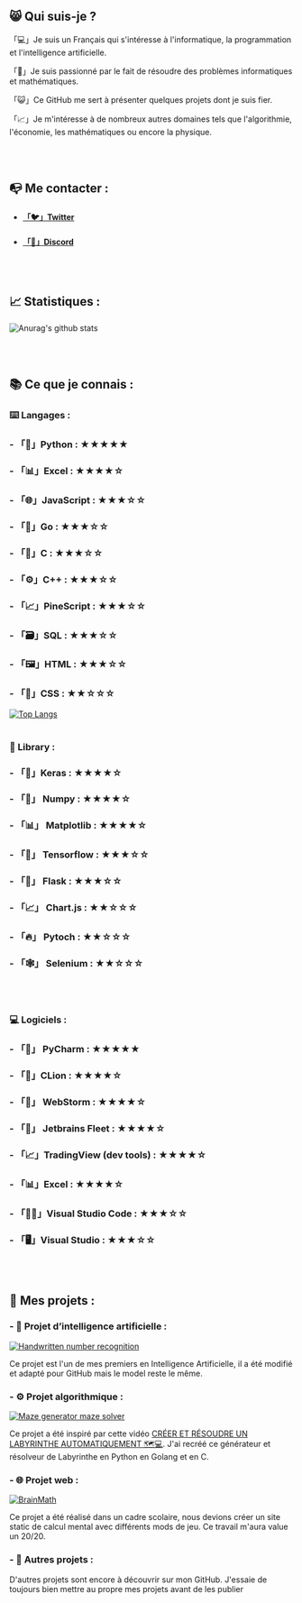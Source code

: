 
## 😸 Qui suis-je ?

「💻」Je suis un Français qui s'intéresse à l'informatique, la programmation et l'intelligence artificielle.

「🔎」Je suis passionné par le fait de résoudre des problèmes informatiques et mathématiques.

「😺」Ce GitHub me sert à présenter quelques projets dont je suis fier. 

「📈」Je m'intéresse à de nombreux autres domaines tels que l'algorithmie, l'économie, les mathématiques ou encore la physique.

<br><br>

## 📭 Me contacter :

 - #### [「🐦」Twitter](https://twitter.com/Chlouis_py)
 
 - #### [「🤿」Discord](https://discordapp.com/users/705528638027726998)
 
<br><br>
## 📈 Statistiques :

![Anurag's github stats](https://github-readme-stats.vercel.app/api?username=chlouispy&hide=issues&show_icons=true)

<br><br>

## 📚 Ce que je connais :

### ⌨️ Langages :

 ### - 「🐍」Python : **★★★★★**
 ### - 「📊」Excel : **★★★★☆**
 ### - 「🌐」JavaScript : **★★★☆☆**
 ### - 「🦦」Go : **★★★☆☆**
 ### - 「🔩」C : **★★★☆☆**
 ### - 「⚙️」C++ : **★★★☆☆**
 ### - 「📈」PineScript : **★★★☆☆**
 ### - 「🗃️」SQL : **★★★☆☆**
 ### - 「🖼️」HTML : **★★★☆☆**
 ### - 「👔」CSS : **★★☆☆☆**

[![Top Langs](https://github-readme-stats.vercel.app/api/top-langs/?username=chlouispy&langs_count=6)](https://github.com/anuraghazra/github-readme-stats)
<br><br>

### 📖 Library :

 ### - 「🧠」Keras : **★★★★☆**
 ### - 「🧮」 Numpy : **★★★★☆**
 ### - 「📊」 Matplotlib : **★★★★☆**
 ### - 「💼」 Tensorflow : **★★★☆☆**
 ### - 「🧪」 Flask : **★★★☆☆**
 ### - 「📈」 Chart.js : **★★☆☆☆**
 ### - 「🔥」 Pytoch : **★★☆☆☆**
 ### - 「🕸️」 Selenium : **★★☆☆☆**
<br><br>

### 💻 Logiciels :
 ### - 「🐍」 PyCharm : **★★★★★**
 ### - 「🦁」CLion : **★★★★☆**
 ### - 「🌊」 WebStorm : **★★★★☆**
 ### - 「🍃」 Jetbrains Fleet : **★★★★☆**
 ### - 「📈」TradingView (dev tools) : **★★★★☆**
 ### - 「📊」Excel : **★★★★☆**
 ### - 「👨‍💻」Visual Studio Code : **★★★☆☆**
 ### - 「🖥️」Visual Studio : **★★★☆☆**
<br><br>

## 📂 Mes projets :

### - 🧠 Projet d’intelligence artificielle :
[![Handwritten number recognition](https://github-readme-stats.vercel.app/api/pin/?username=chlouispy&repo=Handwritten-number-recognition)](https://github.com/ChlouisPy/Handwritten-number-recognition)

Ce projet est l'un de mes premiers en Intelligence Artificielle, il a été modifié et adapté pour GitHub mais le model reste le même.

### - ⚙ Projet algorithmique️ :
[![Maze generator maze solver](https://github-readme-stats.vercel.app/api/pin/?username=chlouispy&repo=maze-generator-maze-solver)](https://github.com/ChlouisPy/maze-generator-maze-solver)

Ce projet a été inspiré par cette vidéo [CRÉER ET RÉSOUDRE UN LABYRINTHE AUTOMATIQUEMENT 🗺️💻](https://www.youtube.com/watch?v=K7vaT8bZRuk). J'ai recréé ce générateur et résolveur de Labyrinthe en Python en Golang et en C.

### - 🌐 Projet web :
[![BrainMath](https://github-readme-stats.vercel.app/api/pin/?username=chlouispy&repo=BrainMath)](https://github.com/ChlouisPy/BrainMath)

Ce projet a été réalisé dans un cadre scolaire, nous devions créer un site static de calcul mental avec différents mods de jeu. Ce travail m'aura value un 20/20.

### - 📕 Autres projets :
D'autres projets sont encore à découvrir sur mon GitHub. J'essaie de toujours bien mettre au propre mes projets avant de les publier 

